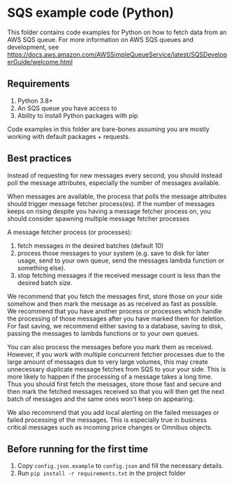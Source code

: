 # SQS example code (Python)

This folder contains code examples for Python on how to fetch data from an AWS SQS queue. For more information on AWS SQS queues and development, see https://docs.aws.amazon.com/AWSSimpleQueueService/latest/SQSDeveloperGuide/welcome.html

## Requirements
1. Python 3.8+
2. An SQS queue you have access to
3. Ability to install Python packages with pip

Code examples in this folder are bare-bones assuming you are mostly working with default packages + requests. 

## Best practices

Instead of requesting for new messages every second, you should instead poll the message attributes, especially the number of messages available.

When messages are available, the process that polls the message attributes should trigger message fetcher process(es). If the number of messages keeps on rising despite you having a message fetcher process on, you should consider spawning multiple message fetcher processes

A message fetcher process (or processes):

1. fetch messages in the desired batches (default 10)
2. process those messages to your system (e.g. save to disk for later usage, send to your own queue, send the messages lambda function or something else).
3. stop fetching messages if the received message count is less than the desired batch size.

We recommend that you fetch the messages first, store those on your side somehow and then mark the message as as received as fast as possible. We recommend that you have another process or processes which handle the processing of those messages after you have marked them for deletion. For fast saving, we recommend either saving to a database, saving to disk, passing the messages to lambda functions or to your own queues.

You can also process the messages before you mark them as received. However, if you work with multiple concurrent fetcher processes due to the large amount of messages due to very large volumes, this may create unnecessary duplicate message fetches from SQS to your your side. This is more likely to happen if the processing of a message takes a long time. Thus you should first fetch the messages, store those fast and secure and then mark the fetched messages received so that you will then get the next batch of messages and the same ones won't keep on appearing. 

We also recommend that you add local alerting on the failed messages or failed processing of the messages. This is especially true in business critical messages such as incoming price changes or Omnibus objects.

## Before running for the first time

1. Copy `config.json.example` to `config.json` and fill the necessary details.
2. Run `pip install -r requirements.txt` in the project folder